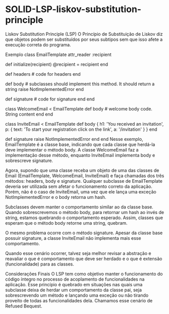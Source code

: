 # SOLID-LSP-liskov-substitution-principle


Liskov Substitution Principle (LSP)
O Princípio de Substituição de Liskov diz que objetos podem ser substituídos por seus subtipos sem que isso afete a execução correta do programa.

Exemplo
class EmailTemplate
  attr_reader :recipient

  def initialize(recipient)
    @recipient = recipient
  end

  def headers
    # code for headers
  end

  def body
    # subclasses should implement this method. It should return a string
    raise NotImplementedError
  end

  def signature
    # code for signature
  end
end

class WelcomeEmail < EmailTemplate
  def body
    # welcome body code. String content
  end
end

class InviteEmail < EmailTemplate
  def body
    {
      h1: 'You received an invitation',
      p: {
        text: 'To start your registration click on the link',
        a: '/invitation'
      }
    }
  end

  def signature
    raise NotImplementedError
  end
end
Nesse exemplo, EmailTemplate é a classe base, indicando que cada classe que herdá-la deve implementar o método body. A classe WelcomeEmail faz a implementação desse método, enquanto InviteEmail implementa body e sobrescreve signature.

Agora, supondo que uma classe receba um objeto de uma das classes de Email (EmailTemplate, WelcomeEmail, InviteEmail) e faça chamadas dos três métodos: headers, body e signature. Qualquer subclasse de EmailTemplate deveria ser utilizada sem afetar o funcionamento correto da aplicação. Porém, não é o caso de InviteEmail, uma vez que ele lança uma exceção NotImplementedError e o body retorna um hash.

Subclasses devem manter o comportamento similar ao da classe base. Quando sobrescrevemos o método body, para retornar um hash ao invés de string, estamos quebrando o comportamento esperado. Assim, classes que esperam que o método body retorne uma string, quebram.

O mesmo problema ocorre com o método signature. Apesar da classe base possuir signature, a classe InviteEmail não implementa mais esse comportamento.

Quando esse cenário ocorrer, talvez seja melhor revisar a abstração e reavaliar o que é comportamento que deve ser herdado e o que é extensão (funcionalidade) para as classes.

Considerações Finais
O LSP tem como objetivo manter o funcionamento do código íntegro no processo de acoplamento de funcionalidades na aplicação. Esse princípio é quebrado em situações nas quais uma subclasse deixa de herdar um comportamento da classe pai, seja sobrescrevendo um método e lançando uma exceção ou não tirando proveito de todas as funcionalidades dela. Chamamos esse cenário de Refused Bequest.
